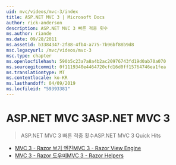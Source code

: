 ```yaml
---
uid: mvc/videos/mvc-3/index
title: ASP.NET MVC 3 | Microsoft Docs
author: rick-anderson
description: ASP.NET MVC 3 빠른 적중 횟수
ms.author: riande
ms.date: 09/28/2011
ms.assetid: b3384347-2f88-4fb4-a775-7b96bf88b9d8
msc.legacyurl: /mvc/videos/mvc-3
msc.type: chapter
ms.openlocfilehash: 590b5c23a7a8a4b2ac20976743fd19d0ab70a070
ms.sourcegitcommit: 0f1119340e4464720cfd16d0ff15764746ea1fea
ms.translationtype: MT
ms.contentlocale: ko-KR
ms.lasthandoff: 04/09/2019
ms.locfileid: "59393381"
---
```

# <a name="aspnet-mvc-3"></a><span data-ttu-id="68708-103">ASP.NET MVC 3</span><span class="sxs-lookup"><span data-stu-id="68708-103">ASP.NET MVC 3</span></span>

> <span data-ttu-id="68708-104">ASP.NET MVC 3 빠른 적중 횟수</span><span class="sxs-lookup"><span data-stu-id="68708-104">ASP.NET MVC 3 Quick Hits</span></span>


- [<span data-ttu-id="68708-105">MVC 3 - Razor 보기 엔진</span><span class="sxs-lookup"><span data-stu-id="68708-105">MVC 3 - Razor View Engine</span></span>](mvc-3-razor-view-engine.md)
- [<span data-ttu-id="68708-106">MVC 3 - Razor 도우미</span><span class="sxs-lookup"><span data-stu-id="68708-106">MVC 3 - Razor Helpers</span></span>](mvc-3-razor-helpers.md)
